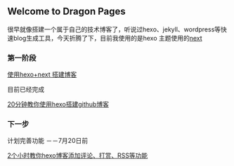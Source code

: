 ## Welcome to Dragon Pages

很早就像搭建一个属于自己的技术博客了，听说过hexo、jekyll、wordpress等快速blog生成工具，今天折腾了下，目前我使用的是hexo 主题使用的[next](https://github.com/iissnan/hexo-theme-next)

### 第一阶段

[使用hexo+next 搭建博客](https://segmentfault.com/a/1190000007419230)

目前已经完成

[20分钟教你使用hexo搭建github博客](http://www.jianshu.com/p/ba292e05ddb7)

### 下一步
计划完善功能 －－7月20日前

[2个小时教你hexo博客添加评论、打赏、RSS等功能](http://www.jianshu.com/p/5973c05d7100)
